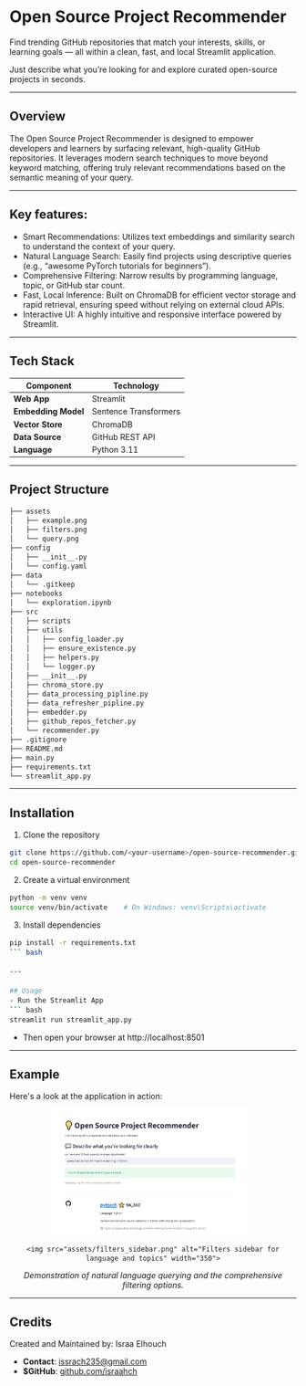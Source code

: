 # Open Source Project Recommender
Find trending GitHub repositories that match your interests, skills, or learning goals — all within a clean, fast, and local Streamlit application.

Just describe what you’re looking for and explore curated open-source projects in seconds.

---

## Overview
The Open Source Project Recommender is designed to empower developers and learners by surfacing relevant, high-quality GitHub repositories. It leverages modern search techniques to move beyond keyword matching, offering truly relevant recommendations based on the semantic meaning of your query.

---

## Key features:
- Smart Recommendations: Utilizes text embeddings and similarity search to understand the context of your query.
- Natural Language Search: Easily find projects using descriptive queries (e.g., “awesome PyTorch tutorials for beginners”).
- Comprehensive Filtering: Narrow results by programming language, topic, or GitHub star count.
- Fast, Local Inference: Built on ChromaDB for efficient vector storage and rapid retrieval, ensuring speed without relying on external cloud APIs.
- Interactive UI: A highly intuitive and responsive interface powered by Streamlit.

---

## Tech Stack
| Component           | Technology            |
| ------------------- | --------------------- |
| **Web App**         | Streamlit             |
| **Embedding Model** | Sentence Transformers |
| **Vector Store**    | ChromaDB              |
| **Data Source**     | GitHub REST API       |
| **Language**        | Python 3.11           |

---

## Project Structure
```
├── assets
│   ├── example.png
│   ├── filters.png
│   └── query.png
├── config
│   ├── __init__.py
│   └── config.yaml
├── data
│   └── .gitkeep
├── notebooks
│   └── exploration.ipynb
├── src
│   ├── scripts
│   ├── utils
│   │   ├── config_loader.py
│   │   ├── ensure_existence.py
│   │   ├── helpers.py
│   │   └── logger.py
│   ├── __init__.py
│   ├── chroma_store.py
│   ├── data_processing_pipline.py
│   ├── data_refresher_pipline.py
│   ├── embedder.py
│   ├── github_repos_fetcher.py
│   └── recommender.py
├── .gitignore
├── README.md
├── main.py
├── requirements.txt
└── streamlit_app.py
```
---

## Installation
1. Clone the repository
``` bash
git clone https://github.com/<your-username>/open-source-recommender.git
cd open-source-recommender
``` 
2. Create a virtual environment
``` bash
python -m venv venv
source venv/bin/activate    # On Windows: venv\Scripts\activate
``` 
3. Install dependencies
``` bash
pip install -r requirements.txt
``` bash

---

## Usage
- Run the Streamlit App
``` bash
streamlit run streamlit_app.py
``` 
- Then open your browser at http://localhost:8501

---

## Example
Here's a look at the application in action:

<div align="center">
    <img src="assets/query_input_example.png" alt="Example of a natural language query" width="350" style="padding-right: 10px;">
    
    <img src="assets/filters_sidebar.png" alt="Filters sidebar for language and topics" width="350">
</div>

<p align="center"><em>Demonstration of natural language querying and the comprehensive filtering options.</em></p>

---

## Credits
Created and Maintained by: Israa Elhouch
- **Contact**: issrach235@gmail.com
- **$GitHub**: [github.com/israahch](https://github.com/israahch)
